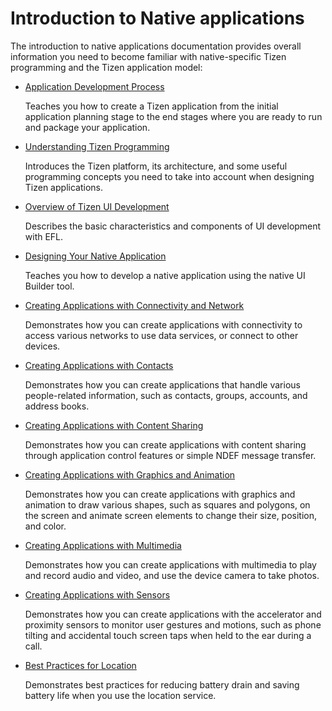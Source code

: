 # Introduction to Native applications

The introduction to native applications documentation provides overall information you need to become familiar with native-specific Tizen programming and the Tizen application model:

- [Application Development Process](process/app-dev-process.md)

  Teaches you how to create a Tizen application from the initial application planning stage to the end stages where you are ready to run and package your application.

- [Understanding Tizen Programming](details/details.md)

  Introduces the Tizen platform, its architecture, and some useful programming concepts you need to take into account when designing Tizen applications.

- [Overview of Tizen UI Development](ui-builder/ui-builder-overview.md)

  Describes the basic characteristics and components of UI development with EFL.

- [Designing Your Native Application](ui-builder/ui-builder-app-design.md)

  Teaches you how to develop a native application using the native UI Builder tool.

- [Creating Applications with Connectivity and Network](feature/app-connectivity.md)

  Demonstrates how you can create applications with connectivity to access various networks to use data services, or connect to other devices.

- [Creating Applications with Contacts](feature/app-contacts.md)

  Demonstrates how you can create applications that handle various people-related information, such as contacts, groups, accounts, and address books.

- [Creating Applications with Content Sharing](feature/app-contentshare.md)

  Demonstrates how you can create applications with content sharing through application control features or simple NDEF message transfer.

- [Creating Applications with Graphics and Animation](feature/app-graphics.md)

  Demonstrates how you can create applications with graphics and animation to draw various shapes, such as squares and polygons, on the screen and animate screen elements to change their size, position, and color.

- [Creating Applications with Multimedia](feature/app-multimedia.md)

  Demonstrates how you can create applications with multimedia to play and record audio and video, and use the device camera to take photos.

- [Creating Applications with Sensors](feature/app-sensor.md)

  Demonstrates how you can create applications with the accelerator and proximity sensors to monitor user gestures and motions, such as phone tilting and accidental touch screen taps when held to the ear during a call.

- [Best Practices for Location](feature/best-practice-battery.md)

  Demonstrates best practices for reducing battery drain and saving battery life when you use the location service.
